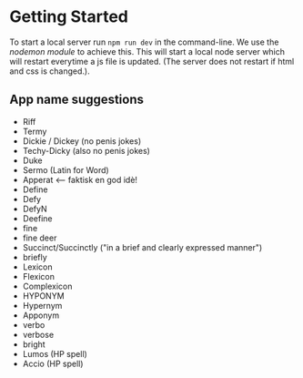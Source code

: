# Getting Started
To start a local server run `npm run dev` in the command-line. We use the *nodemon module* to achieve this. 
This will start a local node server which will restart everytime a js file is updated. (The server does not restart if html and css is changed.). 

## App name suggestions

- Riff
- Termy
- Dickie / Dickey (no penis jokes)
- Techy-Dicky (also no penis jokes)
- Duke
- Sermo (Latin for Word)
- Apperat <-- faktisk en god idè!
- Define
- Defy
- DefyN
- Deefine
- fine
- fine deer
- Succinct/Succinctly ("in a brief and clearly expressed manner")
- briefly
- Lexicon
- Flexicon
- Complexicon
- HYPONYM
- Hypernym
- Apponym
- verbo
- verbose
- bright
- Lumos (HP spell)
- Accio (HP spell)
